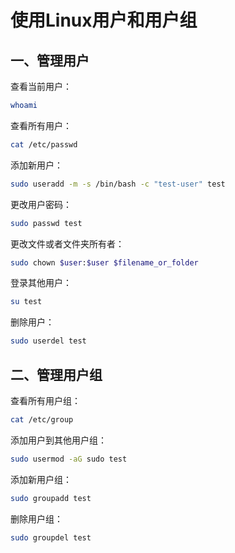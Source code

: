 # 使用Linux用户和用户组

## 一、管理用户

查看当前用户：

```bash
whoami
```

查看所有用户：

```bash
cat /etc/passwd
```

添加新用户：

```bash
sudo useradd -m -s /bin/bash -c "test-user" test
```

更改用户密码：

```bash
sudo passwd test
```

更改文件或者文件夹所有者：

```bash
sudo chown $user:$user $filename_or_folder
```

登录其他用户：

```bash
su test
```

删除用户：

```bash
sudo userdel test
```

## 二、管理用户组

查看所有用户组：

```bash
cat /etc/group
```

添加用户到其他用户组：

```bash
sudo usermod -aG sudo test
```

添加新用户组：

```bash
sudo groupadd test
```

删除用户组：

```bash
sudo groupdel test
```
